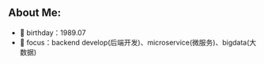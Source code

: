 <!-- <p align="center"><strong>徐 林</strong></p> -->

## About Me:
- :birthday: birthday：1989.07
- 👀 focus：backend develop(后端开发)、microservice(微服务)、bigdata(大数据)
